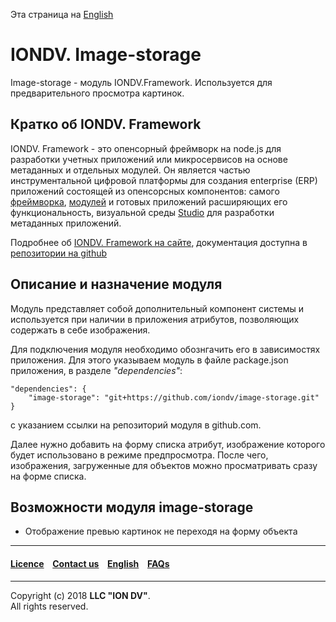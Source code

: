 Эта страница на [English](/README.md)

# IONDV. Image-storage

Image-storage - модуль IONDV.Framework. Используется для предварительного просмотра картинок.

## Кратко об IONDV. Framework

IONDV. Framework - это опенсорный фреймворк на node.js для разработки учетных приложений 
или микросервисов на основе метаданных и отдельных модулей. Он является частью 
инструментальной цифровой платформы для создания enterprise 
(ERP) приложений состоящей из опенсорсных компонентов: самого [фреймворка](https://github.com/iondv/framework), 
[модулей](https://github.com/topics/iondv-module) и готовых приложений расширяющих его 
функциональность, визуальной среды [Studio](https://github.com/iondv/studio) для 
разработки метаданных приложений.

Подробнее об [IONDV. Framework на сайте](https://iondv.com), документация доступна в [репозитории на github](https://github.com/iondv/framework/blob/master/docs/en/index.md)

## Описание и назначение модуля 

Модуль представляет собой дополнительный компонент системы и используется при наличии в приложения атрибутов, позволяющих содержать в себе изображения.

Для подключения модуля необходимо обознгачить его в зависимостях приложения. Для этого указываем модуль в файле package.json приложения, в разделе _"dependencies"_:
```
"dependencies": {
    "image-storage": "git+https://github.com/iondv/image-storage.git"
}
```
с указанием ссылки на репозиторий модуля в github.com.

Далее нужно добавить на форму списка атрибут, изображение которого будет использовано в режиме предпросмотра. После чего, изображения, загруженные для объектов можно просматривать сразу на форме списка.

## Возможности модуля image-storage

* Отображение превью картинок не переходя на форму объекта

--------------------------------------------------------------------------  


 #### [Licence](/LICENCE) &ensp;  [Contact us](https://iondv.com) &ensp;    [English](/README.md)   &ensp; [FAQs](/faqs.md)          

<div><img src="https://mc.iondv.com/watch/local/docs/portal" style="position:absolute; left:-9999px;" height=1 width=1 alt="iondv metrics"></div>

--------------------------------------------------------------------------  

Copyright (c) 2018 **LLC "ION DV"**.  
All rights reserved. 
